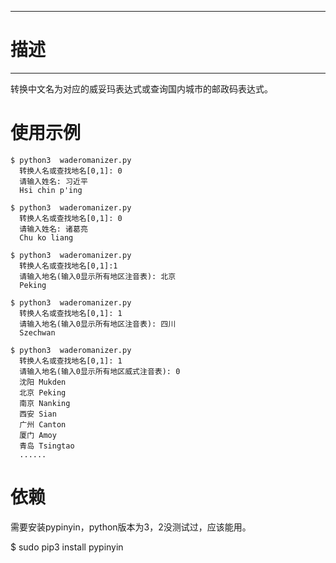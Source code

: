 -------------
# 描述 #
-------------
转换中文名为对应的威妥玛表达式或查询国内城市的邮政码表达式。

# 使用示例 #
	$ python3  waderomanizer.py
	  转换人名或查找地名[0,1]: 0
	  请输入姓名: 习近平
	  Hsi chin p'ing

	$ python3  waderomanizer.py
	  转换人名或查找地名[0,1]: 0
	  请输入姓名: 诸葛亮
	  Chu ko liang

	$ python3  waderomanizer.py
	  转换人名或查找地名[0,1]:1
	  请输入地名(输入0显示所有地区注音表): 北京
	  Peking

	$ python3  waderomanizer.py
	  转换人名或查找地名[0,1]: 1
	  请输入地名(输入0显示所有地区注音表): 四川 
	  Szechwan

	$ python3  waderomanizer.py
	  转换人名或查找地名[0,1]: 1
	  请输入地名(输入0显示所有地区威式注音表): 0
	  沈阳 Mukden
	  北京 Peking
	  南京 Nanking
	  西安 Sian
	  广州 Canton
	  厦门 Amoy
	  青岛 Tsingtao
	  ......


# 依赖 #
需要安装pypinyin，python版本为3，2没测试过，应该能用。

$ sudo pip3 install pypinyin
